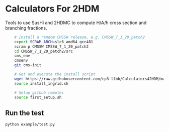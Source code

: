 # Calculators For 2HDM
Tools to use SusHi and 2HDMC to compute H/A/h cross section and branching fractions. 

```bash
    # Install a random CMSSW release, e.g. CMSSW_7_1_20_patch2
    export SCRAM_ARCH=slc6_amd64_gcc481
    scram p CMSSW CMSSW_7_1_20_patch2
    cd CMSSW_7_1_20_patch2/src
    cms_env
    cmsenv
    git cms-init

    # Get and execute the install script
    wget https://raw.githubusercontent.com/cp3-llbb/Calculators42HDM/master/install_ingrid.sh
    source install_ingrid.sh

    # Setup github remotes
    source first_setup.sh
```

## Run the test
    
    python example/test.py

